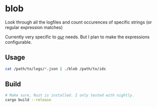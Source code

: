 blob
====

Look through all the logfiles and count occurences of specific strings (or regular expression matches)

Currently very specific to [our](https://fromatob.github.io/) needs. But I plan to make the expressions configurable.

Usage
-----

```sh
cat /path/to/logs/*.json | ./blob /path/to/ids
```


Build
-----

```sh
# Make sure, Rust is installed. I only tested with nightly.
cargo build --release
```
